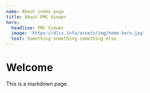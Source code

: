 ```yaml
---
name: About index page
title: About PMC Viewer
hero:
  headline: PMC Viewer
  image: 'https://dlcs.info/assets/img/home-hero.jpg'
  text: Something something something else
---
```


# Welcome

This is a markdown page.
